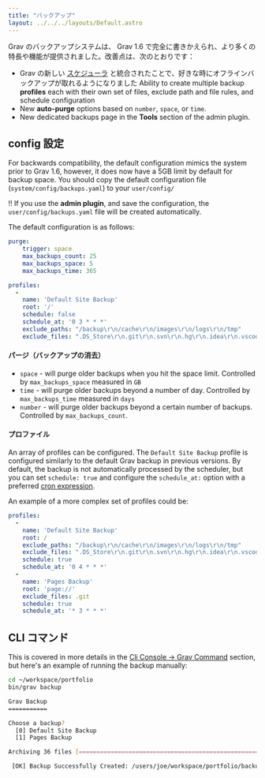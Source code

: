 ```yaml
---
title: "バックアップ"
layout: ../../../layouts/Default.astro
---
```


Grav のバックアップシステムは、 Grav 1.6 で完全に書きかえられ、より多くの特長や機能が提供されました。改善点は、次のとおりです：

* Grav の新しい [スケジューラ](../06.scheduler/) と統合されたことで、好きな時にオフラインバックアップが取れるようになりました
Ability to create multiple backup **profiles** each with their own set of files, exclude path and file rules, and schedule configuration
* New **auto-purge** options based on `number`, `space`, or `time`.
* New dedicated backups page in the **Tools** section of the admin plugin.

<h2 id="configuration">config 設定</h2>

For backwards compatibility, the default configuration mimics the system prior to Grav 1.6, however, it does now have a 5GB limit by default for backup space.  You should copy the default configuration file (`system/config/backups.yaml`) to your `user/config/`

!! If you use the **admin plugin**, and save the configuration, the `user/config/backups.yaml` file will be created automatically.

The default configuration is as follows:

```yaml
purge:
    trigger: space
    max_backups_count: 25
    max_backups_space: 5
    max_backups_time: 365

profiles:
  -
    name: 'Default Site Backup'
    root: '/'
    schedule: false
    schedule_at: '0 3 * * *'
    exclude_paths: "/backup\r\n/cache\r\n/images\r\n/logs\r\n/tmp"
    exclude_files: ".DS_Store\r\n.git\r\n.svn\r\n.hg\r\n.idea\r\n.vscode\r\nnode_modules"
```

<h4 id="purge">パージ（バックアップの消去）</h4>

* `space` - will purge older backups when you hit the space limit. Controlled by ``max_backups_space`` measured in `GB`
* `time` - will purge older backups beyond a number of day. Controlled by ``max_backups_time``  measured in `days`
* `number` - will purge older backups beyond a certain number of backups. Controlled by ``max_backups_count``.

<h4 id="profiles">プロファイル</h4>

An array of profiles can be configured.  The `Default Site Backup` profile is configured similarly to the default Grav backup in previous versions.  By default, the backup is not automatically processed by the scheduler, but you can set `schedule: true` and configure the ``schedule_at:`` option with a preferred [cron expression](https://crontab.guru/).

An example of a more complex set of profiles could be:

```yaml
profiles:
  -
    name: 'Default Site Backup'
    root: /
    exclude_paths: "/backup\r\n/cache\r\n/images\r\n/logs\r\n/tmp"
    exclude_files: ".DS_Store\r\n.git\r\n.svn\r\n.hg\r\n.idea\r\n.vscode\r\nnode_modules"
    schedule: true
    schedule_at: '0 4 * * *'
  -
    name: 'Pages Backup'
    root: 'page://'
    exclude_files: .git
    schedule: true
    schedule_at: '* 3 * * *'
```

<h2 id="cli-command">CLI コマンド</h2>

This is covered in more details in the [Cli Console -> Grav Command](../../07.cli-console/02.grav-cli/) section, but here's an example of running the backup manually:

```bash
cd ~/workspace/portfolio
bin/grav backup

Grav Backup
===========

Choose a backup?
  [0] Default Site Backup
  [1] Pages Backup

Archiving 36 files [===================================================] 100% < 1 sec Done...

 [OK] Backup Successfully Created: /users/joe/workspace/portfolio/backup/pages_backup--20190227120510.zip
```

